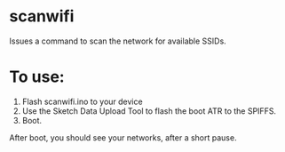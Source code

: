 scanwifi
========

Issues a command to scan the network for available SSIDs.

To use:
=======

1. Flash scanwifi.ino to your device
2. Use the Sketch Data Upload Tool to flash the boot ATR to the SPIFFS.
3. Boot.

After boot, you should see your networks, after a short pause.
